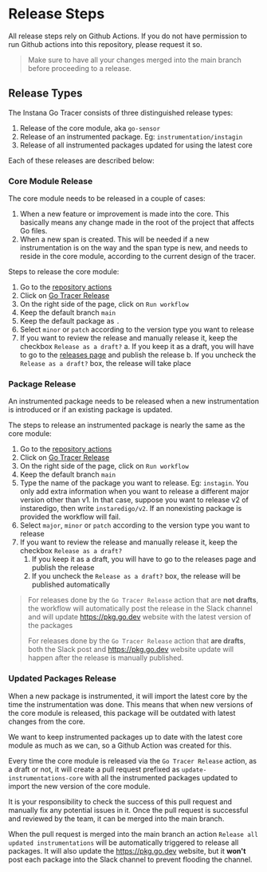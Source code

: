 Release Steps
=============

All release steps rely on Github Actions.
If you do not have permission to run Github actions into this repository, please request it so.

> Make sure to have all your changes merged into the main branch before proceeding to a release.

## Release Types

The Instana Go Tracer consists of three distinguished release types:

1. Release of the core module, aka `go-sensor`
1. Release of an instrumented package. Eg: `instrumentation/instagin`
1. Release of all instrumented packages updated for using the latest core

Each of these releases are described below:

### Core Module Release

The core module needs to be released in a couple of cases:

1. When a new feature or improvement is made into the core. This basically means any change made in the root of the project that affects Go files.
1. When a new span is created. This will be needed if a new instrumentation is on the way and the span type is new, and needs to reside in the core module, according to the current design of the tracer.

Steps to release the core module:

1. Go to the [repository actions](https://github.com/instana/go-sensor/actions)
1. Click on [Go Tracer Release](https://github.com/instana/go-sensor/actions/workflows/release.yml)
1. On the right side of the page, click on `Run workflow`
1. Keep the default branch `main`
1. Keep the default package as `.`
1. Select `minor` or `patch` according to the version type you want to release
1. If you want to review the release and manually release it, keep the checkbox `Release as a draft?`
   a. If you keep it as a draft, you will have to go to the [releases page](https://github.com/instana/go-sensor/releases) and publish the release
   b. If you uncheck the `Release as a draft?` box, the release will take place

### Package Release

An instrumented package needs to be released when a new instrumentation is introduced or if an existing package is updated.

The steps to release an instrumented package is nearly the same as the core module:

1. Go to the [repository actions](https://github.com/instana/go-sensor/actions)
1. Click on [Go Tracer Release](https://github.com/instana/go-sensor/actions/workflows/release.yml)
1. On the right side of the page, click on `Run workflow`
1. Keep the default branch `main`
1. Type the name of the package you want to release. Eg: `instagin`. You only add extra information when you want to release a different major version other than v1. In that case, suppose you want to release v2 of instaredigo, then write `instaredigo/v2`. If an nonexisting package is provided the workflow will fail.
1. Select `major`, `minor` or `patch` according to the version type you want to release
1. If you want to review the release and manually release it, keep the checkbox `Release as a draft?`
   1. If you keep it as a draft, you will have to go to the releases page and publish the release
   1. If you uncheck the `Release as a draft?` box, the release will be published automatically

> For releases done by the `Go Tracer Release` action that are **not drafts**, the workflow will automatically post the release in the Slack channel and will update https://pkg.go.dev website with the latest version of the packages
>
> For releases done by the `Go Tracer Release` action that **are drafts**, both the Slack post and https://pkg.go.dev website update will happen after the release is manually published.

### Updated Packages Release

When a new package is instrumented, it will import the latest core by the time the instrumentation was done. This means that when new versions of the core module is released, this package will be outdated with latest changes from the core.

We want to keep instrumented packages up to date with the latest core module as much as we can, so a Github Action was created for this.

Every time the core module is released via the `Go Tracer Release` action, as a draft or not, it will create a pull request prefixed as `update-instrumentations-core` with all the instrumented packages updated to import the new version of the core module.

It is your responsibility to check the success of this pull request and manually fix any potential issues in it.
Once the pull request is successful and reviewed by the team, it can be merged into the main branch.

When the pull request is merged into the main branch an action `Release all updated instrumentations` will be automatically triggered to release all packages.
It will also update the https://pkg.go.dev website, but it **won't** post each package into the Slack channel to prevent flooding the channel.
